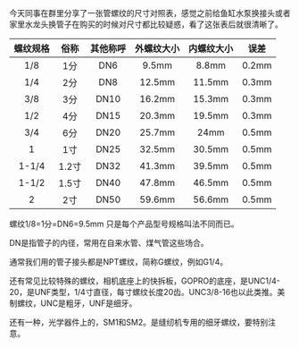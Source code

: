 今天同事在群里分享了一张管螺纹的尺寸对照表，感觉之前给鱼缸水泵换接头或者家里水龙头换管子在购买的时候对尺寸都比较疑惑，看了这张表后就很清晰了。

| 螺纹规格 | 俗称 | 其他称呼 | 外螺纹大小 | 内螺纹大小 | 误差    |
| :---------: | :----: | :---------: | :-----------: | :-----------: | :-------: |
| 1/8          | 1分    | DN6        | 9.5mm       | 8.8mm        | 0.2mm |
| 1/4          | 2分    | DN8        | 12.5mm     | 11.5mm      | 0.3mm |
| 3/8          | 3分    | DN10      | 16.2mm     | 15.3mm      | 0.3mm |
| 1/2          | 4分    | DN15      | 20.3mm     | 19.5mm      | 0.3mm |
| 3/4          | 6分    | DN20      | 25.7mm     | 24mm         | 0.5mm |
| 1              | 1寸    | DN25      | 32.5mm    | 30.5mm       | 0.5mm |
| 1-1/4       | 1.2寸 | DN32      | 41.3mm     | 39.5mm      | 0.5mm |
| 1-1/2       | 1.5寸 | DN40      | 47.8mm     | 46.5mm      | 0.5mm |
| 2              | 2寸    | DN50      | 59.6mm     | 56.6mm      | 0.5mm |

螺纹1/8=1分=DN6=9.5mm 只是每个产品型号规格叫法不同而已。

DN是指管子的内径，常用在自来水管、煤气管这些场合。

通常我们用的管子接头都是NPT螺纹，简称G螺纹，例如G1/4。

还有常见比较特殊的螺纹，相机底座上的快拆板，GOPRO的底座，是UNC1/4-20，是UNF类型，1/4寸直径，每寸螺纹长度20齿。UNC3/8-16也以此类推。美制螺纹，UNC是粗牙，UNF是细牙。

还有一种，光学器件上的，SM1和SM2。是缝纫机专用的细牙螺纹，要特别注意。



